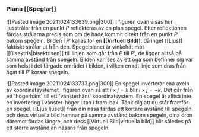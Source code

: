 ### Plana [[Speglar]]

![[Pasted image 20211024133639.png|300]]
I figuren ovan visas hur ljusstrålar från en punkt $P$ reflekteras av en plan spegel. Efter reflektionen färdas strålarna precis som om de hade kommit direkt från en punkt $P'$ bakom spegeln. Bilden i $P'$ kallas för en **[[Virtuell Bild]]**, då inget [[Ljus]] faktiskt strålar ut från den. Spegelplanet är vinkelrät mot [[Bisektris|bisektrisen]] till linjen som går från $P$ till $P'$, de ligger alltså på samma avstånd från spegeln. Bilden kan ses av ett öga som befinner sig var som helst i det färgade området i bilden, i vilken en rät linje som dras från ögat till $P'$ korsar spegeln.

![[Pasted image 20211024133733.png|300]]
En spegel inverterar ena axeln av koordinatsystemet i figuren ovan så att $i\times j=k$ blir $i\times j =- k$. Det går från ett 'högerhänt' till ett 'vänsterhänt' koordinatsystem. En spegel är alltså inte en invertering i vänster-höger utan i fram-bak. Tänk dig att du står framför en spegel, [[Ljus|ljuset]] från din näsa färdas ett kortare avstånd till spegeln, och dess virtuella bild hamnar på samma avstånd bakom spegeln, dina öron däremot färdas längre, och dess [[Virtuell Bild|virtuella bild]] blir således på ett större avstånd än näsans från spegeln.